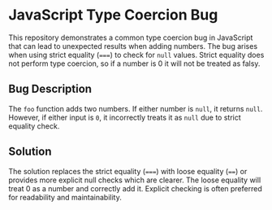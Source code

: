 # JavaScript Type Coercion Bug

This repository demonstrates a common type coercion bug in JavaScript that can lead to unexpected results when adding numbers. The bug arises when using strict equality (`===`) to check for `null` values.  Strict equality does not perform type coercion, so if a number is 0 it will not be treated as falsy. 

## Bug Description

The `foo` function adds two numbers. If either number is `null`, it returns `null`. However, if either input is `0`, it incorrectly treats it as `null` due to strict equality check. 

## Solution

The solution replaces the strict equality (`===`) with loose equality (`==`) or provides more explicit null checks which are clearer.  The loose equality will treat 0 as a number and correctly add it.  Explicit checking is often preferred for readability and maintainability.
